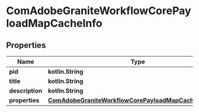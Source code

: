 
# ComAdobeGraniteWorkflowCorePayloadMapCacheInfo

## Properties
Name | Type | Description | Notes
------------ | ------------- | ------------- | -------------
**pid** | **kotlin.String** |  |  [optional]
**title** | **kotlin.String** |  |  [optional]
**description** | **kotlin.String** |  |  [optional]
**properties** | [**ComAdobeGraniteWorkflowCorePayloadMapCacheProperties**](ComAdobeGraniteWorkflowCorePayloadMapCacheProperties.md) |  |  [optional]



